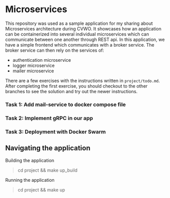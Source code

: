 # Microservices

This repository was used as a sample application for my sharing about Microservices architecture during CVWO.
It showcases how an application can be containerized into several individual microservices which can communicate between one another
through REST api. In this application, we have a simple frontend which communicates with a broker service.
The broker service can then rely on the services of:
- authentication microservice
- logger microservice
- mailer microservice

There are a few exercises with the instructions written in `project/todo.md`. After completing the first exercise, you
should checkout to the other branches to see the solution and try out the newer instructions.

### Task 1: Add mail-service to docker compose file
### Task 2: Implement gRPC in our app
### Task 3: Deployment with Docker Swarm


## Navigating the application

Building the application
> cd project && make up_build

Running the application
> cd project && make up
